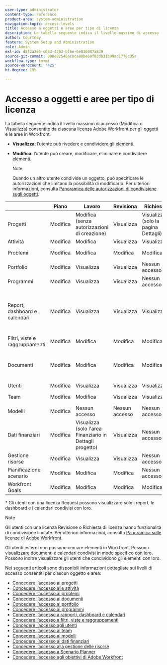```yaml
---
user-type: administrator
content-type: reference
product-area: system-administration
navigation-topic: access-levels
title: Accesso a oggetti e aree per tipo di licenza
description: La tabella seguente indica il livello massimo di accesso (Modifica o Visualizza) consentito da ciascuna licenza Adobe Workfront per gli oggetti e le aree in Workfront.
author: Courtney
feature: System Setup and Administration
role: Admin
exl-id: d8f2a295-c053-4763-bf6e-6e836087a839
source-git-commit: 880e82546ac0ca80be60f03db31b99ad1778c35a
workflow-type: tm+mt
source-wordcount: '425'
ht-degree: 19%

---
```


# Accesso a oggetti e aree per tipo di licenza

La tabella seguente indica il livello massimo di accesso (Modifica o Visualizza) consentito da ciascuna licenza Adobe Workfront per gli oggetti e le aree in Workfront.

* **Visualizza**: l’utente può rivedere e condividere gli elementi.
* **Modifica**: l’utente può creare, modificare, eliminare e condividere elementi.

  >[!NOTE]
  >
  >Quando un altro utente condivide un oggetto, può specificare le autorizzazioni che limitano la possibilità di modificarlo. Per ulteriori informazioni, consulta [Panoramica delle autorizzazioni di condivisione sugli oggetti](../../../workfront-basics/grant-and-request-access-to-objects/sharing-permissions-on-objects-overview.md).

|   | Piano | Lavoro | Revisiona | Richiesta | Esterno |
|---|---|---|---|---|---|
| Progetti | Modifica | Modifica (senza autorizzazioni di creazione) | Visualizza | Visualizza (solo la pagina Dettagli) | Nessun accesso |
| Attività | Modifica | Modifica | Visualizza | Visualizza | Visualizza |
| Problemi | Modifica | Modifica | Modifica | Modifica | Nessun accesso |
| Portfolio | Modifica | Visualizza | Visualizza | Nessun accesso | Nessun accesso |
| Programmi | Modifica | Visualizza | Visualizza | Nessun accesso | Nessun accesso |
| Report, dashboard e calendari | Modifica | Visualizza | Visualizza | Visualizza&#42; | Visualizza (solo per i calendari, nessuna autorizzazione di condivisione) |
| Filtri, viste e raggruppamenti | Modifica | Modifica | Modifica | Modifica | Nessun accesso |
| Documenti | Modifica | Modifica | Modifica | Modifica | Visualizza (nessuna autorizzazione di condivisione) |
| Utenti | Modifica | Visualizza | Visualizza | Visualizza | Visualizza |
| Team | Modifica | Modifica | Visualizza | Visualizza | Nessun accesso |
| Modelli | Modifica | Nessun accesso | Nessun accesso | Nessun accesso | Nessun accesso |
| Dati finanziari | Modifica | Visualizza (solo l&#39;area Finanziario in Dettagli progetto) | Visualizza | Nessun accesso | Nessun accesso |
| Gestione risorse | Modifica | Visualizza | Visualizza | Nessun accesso | Nessun accesso |
| Pianificazione scenario | Modifica | Modifica | Modifica | Nessun accesso | Nessun accesso |
| Workfront Goals | Modifica | Modifica | Modifica | Modifica | Nessun accesso |

&#42; Gli utenti con una licenza Request possono visualizzare solo i report, le dashboard e i calendari condivisi con loro.

>[!NOTE]
>
>Gli utenti con una licenza Revisione o Richiesta di licenza hanno funzionalità di condivisione limitate. Per ulteriori informazioni, consulta [Panoramica sulle licenze di Adobe Workfront](../../../administration-and-setup/add-users/access-levels-and-object-permissions/wf-licenses.md).
>
>Gli utenti esterni non possono cercare elementi in Workfront. Possono visualizzare documenti e calendari condivisi in modo specifico con loro. Possono inoltre visualizzare gli utenti che condividono gli elementi con loro.

Nei seguenti articoli sono disponibili informazioni dettagliate sui livelli di accesso consentiti per ciascun oggetto e area:

* [Concedere l’accesso ai progetti](../../../administration-and-setup/add-users/configure-and-grant-access/grant-access-projects.md)
* [Concedere l’accesso alle attività](../../../administration-and-setup/add-users/configure-and-grant-access/grant-access-tasks.md)
* [Concedere l’accesso ai problemi](../../../administration-and-setup/add-users/configure-and-grant-access/grant-access-issues.md)
* [Concedere l’accesso ai documenti](../../../administration-and-setup/add-users/configure-and-grant-access/grant-access-documents.md)
* [Concedere l’accesso ai portfolio](../../../administration-and-setup/add-users/configure-and-grant-access/grant-access-portfolios.md)
* [Concedere l’accesso ai programmi](../../../administration-and-setup/add-users/configure-and-grant-access/grant-access-programs.md)
* [Concedere l’accesso a rapporti, dashboard e calendari](../../../administration-and-setup/add-users/configure-and-grant-access/grant-access-reports-dashboards-calendars.md)
* [Concedere l’accesso a filtri, viste e raggruppamenti](../../../administration-and-setup/add-users/configure-and-grant-access/grant-access-fvg.md)
* [Concedere l’accesso agli utenti](../../../administration-and-setup/add-users/configure-and-grant-access/grant-access-other-users.md)
* [Concedere l’accesso ai team](../../../administration-and-setup/add-users/configure-and-grant-access/grant-access-teams.md)
* [Concedere l’accesso ai modelli](../../../administration-and-setup/add-users/configure-and-grant-access/grant-access-templates.md)
* [Concedere l’accesso ai dati finanziari](../../../administration-and-setup/add-users/configure-and-grant-access/grant-access-financial.md)
* [Concedere l’accesso alla gestione delle risorse](../../../administration-and-setup/add-users/configure-and-grant-access/grant-access-resource-management.md)
* [Concedere l’accesso a Scenario Planner](../../../administration-and-setup/add-users/configure-and-grant-access/grant-access-sp.md)
* [Concedere l’accesso agli obiettivi di Adobe Workfront](../../../administration-and-setup/add-users/configure-and-grant-access/grant-access-goals.md)
